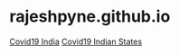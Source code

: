 # rajeshpyne.github.io

<a href="https://rajeshpyne.github.io/covid19.html">Covid19 India</a>
<a href="https://rajeshpyne.github.io/indian_state_agg.html">Covid19 Indian States</a>
